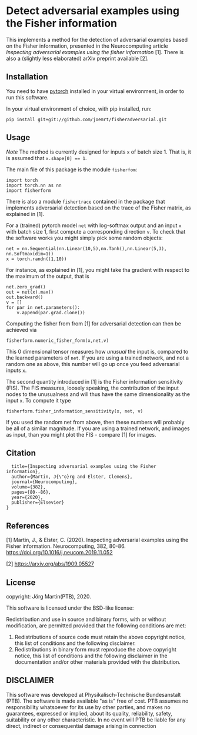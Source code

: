 # Detect adversarial examples using the Fisher information

This implements a method for the detection of adversarial examples based on the Fisher information, presented in the Neurocomputing article *Inspecting adversarial examples using the fisher information* [1]. There is also a (slightly less elaborated) arXiv preprint available [2]. 

## Installation
You need to have [pytorch](https://pytorch.org/) installed in your virtual environment, in order to run this software.

In your virtual environment of choice, with pip installed, run:

```
pip install git+git://github.com/joemrt/fisheradversarial.git
```

## Usage

*Note* The method is currently designed for inputs `x` of batch size 1. That is, it is assumed that `x.shape[0] == 1`.

The main file of this package is the module `fisherfom`:
```
import torch
import torch.nn as nn
import fisherform
```
There is also a module `fishertrace` contained in the package that implements adversarial detection based on the trace of the Fisher matrix, as explained in [1].

For a (trained) pytorch model `net` with log-softmax output and an input `x` with batch size 1, first compute a corresponding direction `v`. To check that the software works you might simply pick some random objects:
```
net = nn.Sequential(nn.Linear(10,5),nn.Tanh(),nn.Linear(5,3), nn.Softmax(dim=1))
x = torch.randn((1,10))
```

For instance, as explained in [1], you might take tha gradient with respect to the maximum of the output, that is
```
net.zero_grad()
out = net(x).max()
out.backward()
v = []
for par in net.parameters():
    v.append(par.grad.clone())
```
Computing the fisher from from [1] for adversarial detection can then be achieved via
```
fisherform.numeric_fisher_form(x,net,v)
```
This 0 dimensional tensor measures how *unusual* the input is, compared to the learned parameters of `net`. If you are using a trained network, and not a random one as above, this number will go up once you feed adversarial inputs `x`. 

The second quantity introduced in [1] is the Fisher information sensitivity (FIS). The FIS measures, loosely speaking, the contribution of the input nodes to the unusualness and will thus have the same dimensionality as the input `x`. To compute it type
```
fisherform.fisher_information_sensitivity(x, net, v)
```
If you used the random net from above, then these numbers will probably be all of a similar magnitude. If you are using a trained network, and images as input, than you might plot the FIS - compare [1] for images.



## Citation

```@article{martin2020inspecting,
  title={Inspecting adversarial examples using the Fisher information},
  author={Martin, J{\"o}rg and Elster, Clemens},
  journal={Neurocomputing},
  volume={382},
  pages={80--86},
  year={2020},
  publisher={Elsevier}
}
```


## References
[1] Martin, J., & Elster, C. (2020). Inspecting adversarial examples using the Fisher information. Neurocomputing, 382, 80-86. https://doi.org/10.1016/j.neucom.2019.11.052

[2] https://arxiv.org/abs/1909.05527

## License

 copyright: Jörg Martin(PTB), 2020.
 
 This software is licensed under the BSD-like license:

 Redistribution and use in source and binary forms, with or without
 modification, are permitted provided that the following conditions are met:
 
 1. Redistributions of source code must retain the above copyright notice,
    this list of conditions and the following disclaimer.
 2. Redistributions in binary form must reproduce the above copyright
    notice, this list of conditions and the following disclaimer in
    the documentation and/or other materials provided with the distribution.

 ## DISCLAIMER
 
 This software was developed at Physikalisch-Technische Bundesanstalt
 (PTB). The software is made available "as is" free of cost. PTB assumes
 no responsibility whatsoever for its use by other parties, and makes no
 guarantees, expressed or implied, about its quality, reliability, safety,
 suitability or any other characteristic. In no event will PTB be liable
 for any direct, indirect or consequential damage arising in connection
